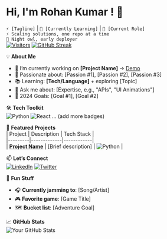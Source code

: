 # Hi, I'm Rohan Kumar ! 👋
`⚡ [Tagline]` | `🌱 [Currently Learning]` | `🎯 [Current Role]`  
`⚡ Scaling solutions, one repo at a time`  
`🌙 Night owl, early deployer`  
[![Visitors](https://api.visitorbadge.io/api/visitors?path=https://github.com/yourusername&label=Profile%20Views&countColor=%232ccce4)](https://visitorbadge.io)
[![GitHub Streak](https://streak-stats.demolab.com?user=yourusername&theme=dark&hide_border=true)](https://git.io/streak-stats)

💡 **About Me**  
- 🔭 I’m currently working on **[Project Name]** → [Demo]()
- 🌟 Passionate about: [Passion #1], [Passion #2], [Passion #3]
- 📚 Learning: **[Tech/Language]** + exploring [Topic]
- 💬 Ask me about: [Expertise, e.g., "APIs", "UI Animations"]
- 🎯 2024 Goals: [Goal #1], [Goal #2]

🛠️ **Tech Toolkit**  
![Python](https://img.shields.io/badge/-Python-3776AB?logo=python&logoColor=white)
![React](https://img.shields.io/badge/-React-61DAFB?logo=react&logoColor=black)
... (add more badges)

🚀 **Featured Projects**  
| Project | Description | Tech Stack |  
|---------|-------------|------------|  
| **[Project Name](link)** | [Brief description] | ![Python](https://img.shields.io/badge/-Python-3776AB) |  

📫 **Let’s Connect**  
[![LinkedIn](https://img.shields.io/badge/LinkedIn-0A66C2?logo=linkedin)](your-link)
[![Twitter](https://img.shields.io/badge/Twitter-1DA1F2?logo=twitter)](your-link)

🎨 **Fun Stuff**  
- 🎧 **Currently jamming to**: [Song/Artist]  
- 🎮 **Favorite game**: [Game Title]  
- 🗺️ **Bucket list**: [Adventure Goal]  

📈 **GitHub Stats**  
![Your GitHub Stats](https://github-readme-stats.vercel.app/api?username=yourusername&show_icons=true&theme=dark&hide_border=true)
